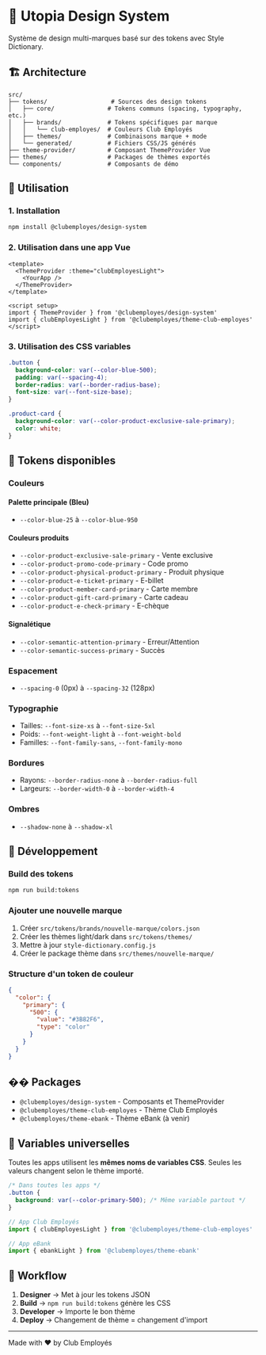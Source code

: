 # 🎨 Utopia Design System

Système de design multi-marques basé sur des tokens avec Style Dictionary.

## 🏗️ Architecture

```
src/
├── tokens/                  # Sources des design tokens
│   ├── core/               # Tokens communs (spacing, typography, etc.)
│   ├── brands/             # Tokens spécifiques par marque
│   │   └── club-employes/  # Couleurs Club Employés
│   ├── themes/             # Combinaisons marque + mode
│   └── generated/          # Fichiers CSS/JS générés
├── theme-provider/         # Composant ThemeProvider Vue
├── themes/                 # Packages de thèmes exportés
└── components/             # Composants de démo
```

## 🚀 Utilisation

### 1. Installation

```bash
npm install @clubemployes/design-system
```

### 2. Utilisation dans une app Vue

```vue
<template>
  <ThemeProvider :theme="clubEmployesLight">
    <YourApp />
  </ThemeProvider>
</template>

<script setup>
import { ThemeProvider } from '@clubemployes/design-system'
import { clubEmployesLight } from '@clubemployes/theme-club-employes'
</script>
```

### 3. Utilisation des CSS variables

```css
.button {
  background-color: var(--color-blue-500);
  padding: var(--spacing-4);
  border-radius: var(--border-radius-base);
  font-size: var(--font-size-base);
}

.product-card {
  background-color: var(--color-product-exclusive-sale-primary);
  color: white;
}
```

## 🎯 Tokens disponibles

### Couleurs

#### Palette principale (Bleu)
- `--color-blue-25` à `--color-blue-950`

#### Couleurs produits
- `--color-product-exclusive-sale-primary` - Vente exclusive
- `--color-product-promo-code-primary` - Code promo
- `--color-product-physical-product-primary` - Produit physique
- `--color-product-e-ticket-primary` - E-billet
- `--color-product-member-card-primary` - Carte membre
- `--color-product-gift-card-primary` - Carte cadeau
- `--color-product-e-check-primary` - E-chèque

#### Signalétique
- `--color-semantic-attention-primary` - Erreur/Attention
- `--color-semantic-success-primary` - Succès

### Espacement
- `--spacing-0` (0px) à `--spacing-32` (128px)

### Typographie
- Tailles: `--font-size-xs` à `--font-size-5xl`
- Poids: `--font-weight-light` à `--font-weight-bold`
- Familles: `--font-family-sans`, `--font-family-mono`

### Bordures
- Rayons: `--border-radius-none` à `--border-radius-full`
- Largeurs: `--border-width-0` à `--border-width-4`

### Ombres
- `--shadow-none` à `--shadow-xl`

## 🔧 Développement

### Build des tokens

```bash
npm run build:tokens
```

### Ajouter une nouvelle marque

1. Créer `src/tokens/brands/nouvelle-marque/colors.json`
2. Créer les thèmes light/dark dans `src/tokens/themes/`
3. Mettre à jour `style-dictionary.config.js`
4. Créer le package thème dans `src/themes/nouvelle-marque/`

### Structure d'un token de couleur

```json
{
  "color": {
    "primary": {
      "500": {
        "value": "#3B82F6",
        "type": "color"
      }
    }
  }
}
```

## �� Packages

- `@clubemployes/design-system` - Composants et ThemeProvider
- `@clubemployes/theme-club-employes` - Thème Club Employés
- `@clubemployes/theme-ebank` - Thème eBank (à venir)

## 🎨 Variables universelles

Toutes les apps utilisent les **mêmes noms de variables CSS**. Seules les valeurs changent selon le thème importé.

```css
/* Dans toutes les apps */
.button {
  background: var(--color-primary-500); /* Même variable partout */
}
```

```typescript
// App Club Employés
import { clubEmployesLight } from '@clubemployes/theme-club-employes'

// App eBank
import { ebankLight } from '@clubemployes/theme-ebank'
```

## 🔄 Workflow

1. **Designer** → Met à jour les tokens JSON
2. **Build** → `npm run build:tokens` génère les CSS
3. **Developer** → Importe le bon thème
4. **Deploy** → Changement de thème = changement d'import

---

Made with ❤️ by Club Employés

